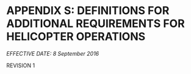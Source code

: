 # APPENDIX S: DEFINITIONS FOR ADDITIONAL REQUIREMENTS FOR HELICOPTER OPERATIONS

*EFFECTIVE DATE: 8 September 2016*

REVISION 1
